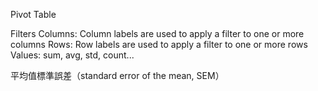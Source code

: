 
Pivot Table

Filters
Columns: Column labels are used to apply a filter to one or more columns 
Rows: Row labels are used to apply a filter to one or more rows
Values: sum, avg, std, count...


平均值標準誤差（standard error of the mean, SEM）

